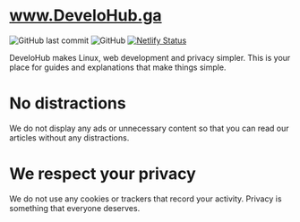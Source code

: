 # www.DeveloHub.ga

![GitHub last commit](https://img.shields.io/github/last-commit/opensourcifier/develohub?style=flat-square) ![GitHub](https://img.shields.io/github/license/opensourcifier/develohub?style=flat-square) [![Netlify Status](https://api.netlify.com/api/v1/badges/00f49001-e1a7-49f8-ac95-d7ca7fc46b79/deploy-status)](https://app.netlify.com/sites/develohub/deploys)

DeveloHub makes Linux, web development and privacy simpler. This is your place for guides and explanations that make things simple.

# No distractions

We do not display any ads or unnecessary content so that you can read our articles without any distractions.

# We respect your privacy

We do not use any cookies or trackers that record your activity. Privacy is something that everyone deserves.
